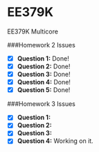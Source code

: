 EE379K
======

EE379K Multicore

###Homework 2 Issues

- [X] **Question 1:** Done!
- [X] **Question 2:** Done!
- [X] **Question 3:** Done!
- [X] **Question 4:** Done!
- [X] **Question 5:** Done!

###Homework 3 Issues

- [X] **Question 1:** 
- [X] **Question 2:** 
- [X] **Question 3:** 
- [X] **Question 4:** Working on it.